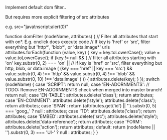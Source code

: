 Implement default dom filter..

But requires more explicit filtering of src attributes

e.g. src="java\nscript:alert(0)"

function domFilter (nodeName, attributes) {
        // Filter all attributes that start with on*. E.g. onclick does execute code
        // If key is 'href' or 'src', filter everything but 'http*', 'blob*', or 'data:image*' urls
        attributes.forEach(function (value, key) {
            key = key.toLowerCase();
            value = value.toLowerCase();
            if (key != null && (
                // filter all attributes starting with 'on'
                key.substr(0, 2) === 'on' ||
                // if key is 'href' or 'src', filter everything but http, blob, or data:image
                (
                    (key === 'href' || key === 'src') &&
                    value.substr(0, 4) !== 'http' &&
                    value.substr(0, 4) !== 'blob' &&
                    value.substr(0, 10) !== 'data:image'
                )
            )) {
                attributes.delete(key);
            }
        });
        switch (nodeName) {
        case 'SCRIPT':
            return null;
        case 'EN-ADORNMENTS':
            // TODO: Remove EN-ADORNMENTS check when merged into master branch!
            return null;
        case 'EN-TABLE':
            attributes.delete('class');
            return attributes;
        case 'EN-COMMENT':
            attributes.delete('style');
            attributes.delete('class');
            return attributes;
        case 'SPAN':
            return (attributes.get('id') || '').substr(0, 5) === 'goog_' ? null : attributes;
        case 'TD':
            attributes.delete('class');
            return attributes;
        case 'EMBED':
            attributes.delete('src');
            attributes.delete('style');
            attributes.delete('data-reference');
            return attributes;
        case 'FORM':
            attributes.delete('action');
            return attributes;
        default:
            return (nodeName || '').substr(0, 3) === 'UI-' ? null : attributes;
        }
    }
